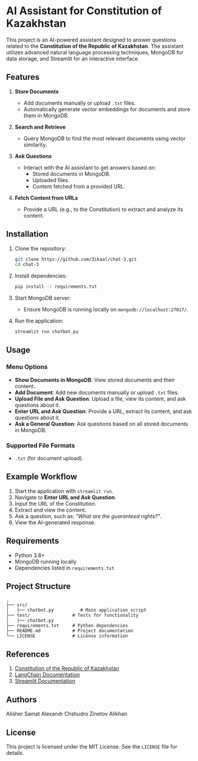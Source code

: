 # AI Assistant for Constitution of Kazakhstan

This project is an AI-powered assistant designed to answer questions related to the **Constitution of the Republic of Kazakhstan**. The assistant utilizes advanced natural language processing techniques, MongoDB for data storage, and Streamlit for an interactive interface.

## Features

1. **Store Documents**
   - Add documents manually or upload `.txt` files.
   - Automatically generate vector embeddings for documents and store them in MongoDB.

2. **Search and Retrieve**
   - Query MongoDB to find the most relevant documents using vector similarity.

3. **Ask Questions**
   - Interact with the AI assistant to get answers based on:
     - Stored documents in MongoDB.
     - Uploaded files.
     - Content fetched from a provided URL.

4. **Fetch Content from URLs**
   - Provide a URL (e.g., to the Constitution) to extract and analyze its content.

## Installation

1. Clone the repository:
   ```bash
   git clone https://github.com/Zikaal/chat-3.git
   cd chat-3
   ```

2. Install dependencies:
   ```bash
   pip install -r requirements.txt
   ```

3. Start MongoDB server:
   - Ensure MongoDB is running locally on `mongodb://localhost:27017/`.

4. Run the application:
   ```bash
   streamlit run chatbot.py
   ```

## Usage

### Menu Options

- **Show Documents in MongoDB**: View stored documents and their content.
- **Add Document**: Add new documents manually or upload `.txt` files.
- **Upload File and Ask Question**: Upload a file, view its content, and ask questions about it.
- **Enter URL and Ask Question**: Provide a URL, extract its content, and ask questions about it.
- **Ask a General Question**: Ask questions based on all stored documents in MongoDB.

### Supported File Formats
- `.txt` (for document upload).

## Example Workflow

1. Start the application with `streamlit run`.
2. Navigate to **Enter URL and Ask Question**.
3. Input the URL of the Constitution.
4. Extract and view the content.
5. Ask a question, such as: *"What are the guaranteed rights?"*.
6. View the AI-generated response.

## Requirements

- Python 3.8+
- MongoDB running locally
- Dependencies listed in `requirements.txt`

## Project Structure

```
.
├── src/
│   ├── chatbot.py          # Main application script
├── test/                # Tests for functionality
|   ├── chatbot.py          
├── requirements.txt     # Python dependencies
├── README.md            # Project documentation
└── LICENSE              # License information
```

## References

1. [Constitution of the Republic of Kazakhstan](https://www.akorda.kz/en/constitution-of-the-republic-of-kazakhstan-50912)
2. [LangChain Documentation](https://python.langchain.com)
3. [Streamlit Documentation](https://docs.streamlit.io)

## Authors
Alisher Samat
Alexandr Chshudro
Zinetov Alikhan

## License

This project is licensed under the MIT License. See the `LICENSE` file for details.
